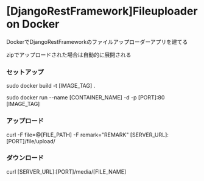 # [DjangoRestFramework]Fileuploader on Docker

DockerでDjangoRestFrameworkのファイルアップローダーアプリを建てる

zipでアップロードされた場合は自動的に展開される

### セットアップ
sudo docker build -t [IMAGE_TAG] .

sudo docker run --name [CONTAINER_NAME] -d -p [PORT]:80 [IMAGE_TAG]

### アップロード
curl -F file=@[FILE_PATH] -F remark="REMARK" [SERVER_URL]:[PORT]/file/upload/

### ダウンロード
curl [SERVER_URL]:[PORT]/media/[FILE_NAME]
